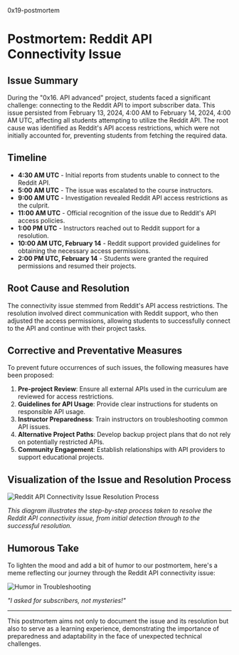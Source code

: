 0x19-postmortem

# Postmortem: Reddit API Connectivity Issue

## Issue Summary
During the "0x16. API advanced" project, students faced a significant challenge: connecting to the Reddit API to import subscriber data. This issue persisted from February 13, 2024, 4:00 AM to February 14, 2024, 4:00 AM UTC, affecting all students attempting to utilize the Reddit API. The root cause was identified as Reddit's API access restrictions, which were not initially accounted for, preventing students from fetching the required data.

## Timeline
- **4:30 AM UTC** - Initial reports from students unable to connect to the Reddit API.
- **5:00 AM UTC** - The issue was escalated to the course instructors.
- **9:00 AM UTC** - Investigation revealed Reddit API access restrictions as the culprit.
- **11:00 AM UTC** - Official recognition of the issue due to Reddit's API access policies.
- **1:00 PM UTC** - Instructors reached out to Reddit support for a resolution.
- **10:00 AM UTC, February 14** - Reddit support provided guidelines for obtaining the necessary access permissions.
- **2:00 PM UTC, February 14** - Students were granted the required permissions and resumed their projects.

## Root Cause and Resolution
The connectivity issue stemmed from Reddit's API access restrictions. The resolution involved direct communication with Reddit support, who then adjusted the access permissions, allowing students to successfully connect to the API and continue with their project tasks.

## Corrective and Preventative Measures
To prevent future occurrences of such issues, the following measures have been proposed:
1. **Pre-project Review**: Ensure all external APIs used in the curriculum are reviewed for access restrictions.
2. **Guidelines for API Usage**: Provide clear instructions for students on responsible API usage.
3. **Instructor Preparedness**: Train instructors on troubleshooting common API issues.
4. **Alternative Project Paths**: Develop backup project plans that do not rely on potentially restricted APIs.
5. **Community Engagement**: Establish relationships with API providers to support educational projects.

## Visualization of the Issue and Resolution Process
![Reddit API Connectivity Issue Resolution Process](https://www.awesomescreenshot.com/image/46092935?key=36cc9e4bf9edec06a4efccb9895024a4)

*This diagram illustrates the step-by-step process taken to resolve the Reddit API connectivity issue, from initial detection through to the successful resolution.*

## Humorous Take
To lighten the mood and add a bit of humor to our postmortem, here's a meme reflecting our journey through the Reddit API connectivity issue:

![Humor in Troubleshooting](https://www.awesomescreenshot.com/image/46092935?key=36cc9e4bf9edec06a4efccb9895024a4)

*"I asked for subscribers, not mysteries!"*

---

This postmortem aims not only to document the issue and its resolution but also to serve as a learning experience, demonstrating the importance of preparedness and adaptability in the face of unexpected technical challenges.

